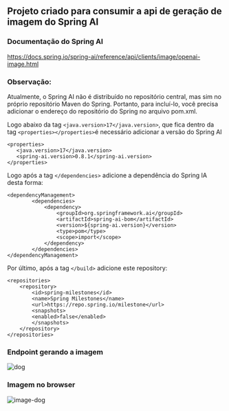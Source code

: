 ## Projeto criado para consumir a api de geração de imagem do Spring AI

### Documentação do Spring AI
https://docs.spring.io/spring-ai/reference/api/clients/image/openai-image.html

### Observação:

Atualmente, o Spring AI não é distribuído no repositório central, mas sim no próprio repositório Maven do Spring. Portanto, para incluí-lo, você precisa adicionar o endereço do repositório do Spring no arquivo pom.xml.

Logo abaixo da tag ``<java.version>17</java.version>``, que fica dentro da tag ``<properties></properties>``é necessário adicionar a versão do Spring AI

```
<properties>
   <java.version>17</java.version>
   <spring-ai.version>0.8.1</spring-ai.version>
</properties>
```

Logo após a tag ``</dependencies>`` adicione a dependência do Spring IA desta forma:

```
<dependencyManagement>
		<dependencies>
			<dependency>
				<groupId>org.springframework.ai</groupId>
				<artifactId>spring-ai-bom</artifactId>
				<version>${spring-ai.version}</version>
				<type>pom</type>
				<scope>import</scope>
			</dependency>
		</dependencies>
</dependencyManagement>
```
Por último, após a tag ``</build>`` adicione este repository:

```
<repositories>
	<repository>
		<id>spring-milestones</id>
		<name>Spring Milestones</name>
		<url>https://repo.spring.io/milestone</url>
		<snapshots>
		<enabled>false</enabled>
		</snapshots>
	</repository>
</repositories>
```

### Endpoint gerando a imagem


![dog](https://github.com/DaviFarias7/SpringAiImageGenerator/assets/86566715/361a5ec5-c4c6-45b5-83b9-d4672ea8e580)


### Imagem no browser

![image-dog](https://github.com/DaviFarias7/SpringAiImageGenerator/assets/86566715/19a5a463-482d-4932-ada4-676e46128b08)
